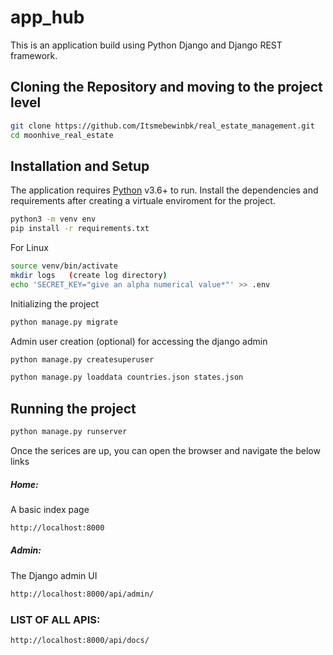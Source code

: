 # app_hub

This is an application build using Python Django and Django REST framework.

## Cloning the Repository and moving to the project level

```sh
git clone https://github.com/Itsmebewinbk/real_estate_management.git
cd moonhive_real_estate
```

## Installation and Setup

The application requires [Python](https://www.python.org/) v3.6+ to run.
Install the dependencies and requirements after creating a virtuale enviroment for the project.

```sh
python3 -m venv env
pip install -r requirements.txt
```

For Linux

```sh
source venv/bin/activate
mkdir logs   (create log directory)
echo 'SECRET_KEY="give an alpha numerical value*"' >> .env
```

Initializing the project

```sh
python manage.py migrate
```

Admin user creation (optional) for accessing the django admin

```sh
python manage.py createsuperuser
```

```sh
python manage.py loaddata countries.json states.json
```

## Running the project

```sh
python manage.py runserver
```

Once the serices are up, you can open the browser and navigate the below links

##### Home:

A basic index page

```sh
http://localhost:8000
```

##### Admin:

The Django admin UI

```sh
http://localhost:8000/api/admin/
```
### LIST OF ALL APIS:

```sh
http://localhost:8000/api/docs/
```
